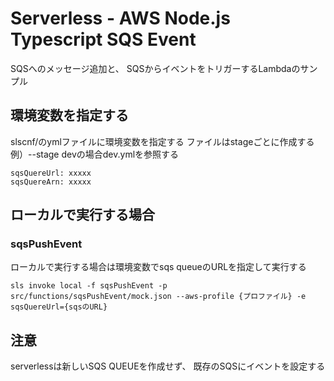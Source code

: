 # Serverless - AWS Node.js Typescript SQS Event
SQSへのメッセージ追加と、
SQSからイベントをトリガーするLambdaのサンプル

## 環境変数を指定する
slscnf/のymlファイルに環境変数を指定する
ファイルはstageごとに作成する
例）--stage devの場合dev.ymlを参照する

```
sqsQuereUrl: xxxxx
sqsQuereArn: xxxxx
```

## ローカルで実行する場合
### sqsPushEvent
ローカルで実行する場合は環境変数でsqs queueのURLを指定して実行する

```
sls invoke local -f sqsPushEvent -p src/functions/sqsPushEvent/mock.json --aws-profile {プロファイル} -e sqsQuereUrl={sqsのURL}
```

## 注意
serverlessは新しいSQS QUEUEを作成せず、
既存のSQSにイベントを設定する